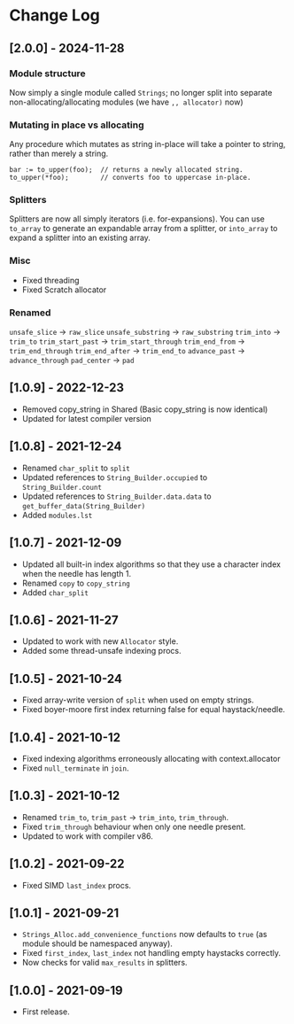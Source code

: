 # Change Log

## [2.0.0] - 2024-11-28
### Module structure
Now simply a single module called `Strings`; no longer split into separate non-allocating/allocating modules (we have `,, allocator)` now)

### Mutating in place vs allocating
Any procedure which mutates as string in-place will take a pointer to string, rather than merely a string.
```
bar := to_upper(foo);  // returns a newly allocated string.
to_upper(*foo);        // converts foo to uppercase in-place.
```

### Splitters
Splitters are now all simply iterators (i.e. for-expansions).  You can use `to_array` to generate an expandable array from a splitter, or `into_array` to expand a splitter into an existing array.

### Misc
* Fixed threading
* Fixed Scratch allocator

### Renamed
`unsafe_slice` -> `raw_slice`
`unsafe_substring` -> `raw_substring`
`trim_into` -> `trim_to`
`trim_start_past` -> `trim_start_through`
`trim_end_from` -> `trim_end_through`
`trim_end_after` -> `trim_end_to`
`advance_past` -> `advance_through`
`pad_center` -> `pad`

## [1.0.9] - 2022-12-23
* Removed copy_string in Shared (Basic copy_string is now identical)
* Updated for latest compiler version

## [1.0.8] - 2021-12-24
* Renamed `char_split` to `split`
* Updated references to `String_Builder.occupied` to `String_Builder.count`
* Updated references to `String_Builder.data.data` to `get_buffer_data(String_Builder)`
* Added `modules.lst`

## [1.0.7] - 2021-12-09
* Updated all built-in index algorithms so that they use a character index when the needle has length 1.
* Renamed `copy` to `copy_string`
* Added `char_split`

## [1.0.6] - 2021-11-27
* Updated to work with new `Allocator` style.
* Added some thread-unsafe indexing procs.

## [1.0.5] - 2021-10-24
* Fixed array-write version of `split` when used on empty strings.
* Fixed boyer-moore first index returning false for equal haystack/needle.

## [1.0.4] - 2021-10-12
* Fixed indexing algorithms erroneously allocating with context.allocator
* Fixed `null_terminate` in `join`.

## [1.0.3] - 2021-10-12
* Renamed `trim_to`, `trim_past` -> `trim_into`, `trim_through`.
* Fixed `trim_through` behaviour when only one needle present.
* Updated to work with compiler v86.

## [1.0.2] - 2021-09-22
* Fixed SIMD `last_index` procs.

## [1.0.1] - 2021-09-21
* `Strings_Alloc.add_convenience_functions` now defaults to `true` (as module should be namespaced anyway).
* Fixed `first_index`, `last_index` not handling empty haystacks correctly.
* Now checks for valid `max_results` in splitters.

## [1.0.0] - 2021-09-19
* First release.
